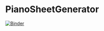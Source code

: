 # PianoSheetGenerator

[![Binder](https://mybinder.org/badge_logo.svg)](https://mybinder.org/v2/gh/Vinicius-FBr/PianoSheetGenerator/HEAD)
